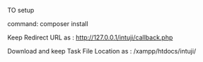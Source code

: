 TO setup

command:
composer install

Keep Redirect URL as : http://127.0.0.1/intuji/callback.php

Download and keep Task File Location as : /xampp/htdocs/intuji/
